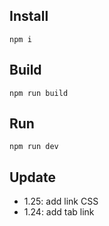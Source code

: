 ## Install

```
npm i
```

## Build

```
npm run build
```

## Run

```
npm run dev
```

## Update

- 1.25: add link CSS
- 1.24: add tab link